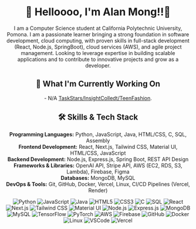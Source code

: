 <h1 align="center">🌟 Helloooo, I'm Alan Mong!!🌟</h1>

<p align="center">
I am a Computer Science student at California Polytechnic University, Pomona. I am a passionate learner bringing a strong foundation in software development, cloud computing, with proven skills in full-stack development (React, Node.js, SpringBoot), cloud services (AWS), and agile project management. Looking to leverage
expertise in building scalable applications and to contribute to innovative projects and grow as a developer.
</p>

<h2 align="center">🌱 What I'm Currently Working On</h2>

<p align="center">
- N/A <a href="https://github.com/">TaskStars/InsightColledt/TeenFashion</a>.
</p>

<h2 align="center">🛠 Skills & Tech Stack</h2>

<p align="center">
  <strong>Programming Languages:</strong> Python, JavaScript, Java, HTML/CSS, C, SQL, Assembly<br>
  <strong>Frontend Development:</strong> React, Next.js, Tailwind CSS, Material UI, HTML/CSS, JavaScript<br>
  <strong>Backend Development:</strong> Node.js, Express.js, Spring Boot, REST API Design<br>
  <strong>Frameworks & Libraries:</strong> OpenAI API, Stripe API, AWS (EC2, RDS, S3, Lambda), Firebase, Figma<br>
  <strong>Databases:</strong> MongoDB, MySQL<br>
  <strong>DevOps & Tools:</strong> Git, GitHub, Docker, Vercel, Linux, CI/CD Pipelines (Vercel, Render)<br>
</p>

<p align="center">
  <!-- Icons for Programming Languages -->
  <img src="https://img.shields.io/badge/Python-3670A0?style=flat-square&logo=python&logoColor=ffdd54" alt="Python" />
  <img src="https://img.shields.io/badge/JavaScript-F7DF1E?style=flat-square&logo=javascript&logoColor=black" alt="JavaScript" />
  <img src="https://img.shields.io/badge/Java-007396?style=flat-square&logo=java&logoColor=white" alt="Java" />
  <img src="https://img.shields.io/badge/HTML5-E34F26?style=flat-square&logo=html5&logoColor=white" alt="HTML5" />
  <img src="https://img.shields.io/badge/CSS3-1572B6?style=flat-square&logo=css3&logoColor=white" alt="CSS3" />
  <img src="https://img.shields.io/badge/C-A8B9CC?style=flat-square&logo=c&logoColor=white" alt="C" />
  <img src="https://img.shields.io/badge/SQL-4479A1?style=flat-square&logo=postgresql&logoColor=white" alt="SQL" />

  <!-- Icons for Frontend Development -->
  <img src="https://img.shields.io/badge/React-61DAFB?style=flat-square&logo=react&logoColor=black" alt="React" />
  <img src="https://img.shields.io/badge/Next.js-000000?style=flat-square&logo=next.js&logoColor=white" alt="Next.js" />
  <img src="https://img.shields.io/badge/Tailwind_CSS-38B2AC?style=flat-square&logo=tailwind-css&logoColor=white" alt="Tailwind CSS" />
  <img src="https://img.shields.io/badge/Material--UI-0081CB?style=flat-square&logo=mui&logoColor=white" alt="Material UI" />

  <!-- Icons for Backend Development -->
  <img src="https://img.shields.io/badge/Node.js-339933?style=flat-square&logo=node.js&logoColor=white" alt="Node.js" />
  <img src="https://img.shields.io/badge/Express.js-000000?style=flat-square&logo=express&logoColor=white" alt="Express.js" />

  <!-- Icons for Databases -->
  <img src="https://img.shields.io/badge/MongoDB-47A248?style=flat-square&logo=mongodb&logoColor=white" alt="MongoDB" />
  <img src="https://img.shields.io/badge/MySQL-4479A1?style=flat-square&logo=mysql&logoColor=white" alt="MySQL" />

  <!-- Icons for AI/ML -->
  <img src="https://img.shields.io/badge/TensorFlow-FF6F00?style=flat-square&logo=tensorflow&logoColor=white" alt="TensorFlow" />
  <img src="https://img.shields.io/badge/PyTorch-EE4C2C?style=flat-square&logo=pytorch&logoColor=white" alt="PyTorch" />

  <!-- Icons for DevOps & Tools -->
  <img src="https://img.shields.io/badge/Amazon_AWS-FF9900?style=flat-square&logo=amazon-aws&logoColor=white" alt="AWS" />
  <img src="https://img.shields.io/badge/Firebase-FFCA28?style=flat-square&logo=firebase&logoColor=black" alt="Firebase" />
  <img src="https://img.shields.io/badge/GitHub-181717?style=flat-square&logo=github&logoColor=white" alt="GitHub" />
  <img src="https://img.shields.io/badge/Docker-2496ED?style=flat-square&logo=docker&logoColor=white" alt="Docker" />
  <img src="https://img.shields.io/badge/Linux-FCC624?style=flat-square&logo=linux&logoColor=black" alt="Linux" />
  <img src="https://img.shields.io/badge/VSCode-0078D4?style=flat-square&logo=visual-studio-code&logoColor=white" alt="VSCode" />
  <img src="https://img.shields.io/badge/Vercel-000000?style=flat-square&logo=vercel&logoColor=white" alt="Vercel" />
</p>
